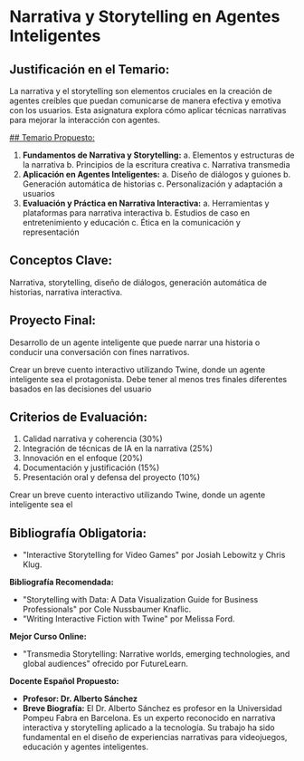 # Narrativa y Storytelling en Agentes Inteligentes

## Justificación en el Temario:

La narrativa y el storytelling son elementos cruciales en la creación de agentes creíbles que puedan comunicarse de manera efectiva y emotiva con los usuarios. Esta asignatura explora cómo aplicar técnicas narrativas para mejorar la interacción con agentes.

[## Temario Propuesto:](Narrativa%20y%20Storytelling%20en%20Agentes%20Inteligentes%2072caa39b2bb245bfaa3150364cc85b3a/Temario%20Propuesto%20b8673f9f2a83413bb2b3ea1063c2220f.md)

1. **Fundamentos de Narrativa y Storytelling:**
a. Elementos y estructuras de la narrativa
b. Principios de la escritura creativa
c. Narrativa transmedia
2. **Aplicación en Agentes Inteligentes:**
a. Diseño de diálogos y guiones
b. Generación automática de historias
c. Personalización y adaptación a usuarios
3. **Evaluación y Práctica en Narrativa Interactiva:**
a. Herramientas y plataformas para narrativa interactiva
b. Estudios de caso en entretenimiento y educación
c. Ética en la comunicación y representación

## Conceptos Clave:

Narrativa, storytelling, diseño de diálogos, generación automática de historias, narrativa interactiva.

## Proyecto Final: 

Desarrollo de un agente inteligente que puede narrar una historia o conducir una conversación con fines narrativos.

Crear un breve cuento interactivo utilizando Twine, donde un agente inteligente sea el protagonista. Debe tener al menos tres finales diferentes basados en las decisiones del usuario

## Criterios de Evaluación:

1. Calidad narrativa y coherencia (30%)
2. Integración de técnicas de IA en la narrativa (25%)
3. Innovación en el enfoque (20%)
4. Documentación y justificación (15%)
5. Presentación oral y defensa del proyecto (10%)

Crear un breve cuento interactivo utilizando Twine, donde un agente inteligente sea el 

## Bibliografía Obligatoria:

- "Interactive Storytelling for Video Games" por Josiah Lebowitz y Chris Klug.

**Bibliografía Recomendada:**

- "Storytelling with Data: A Data Visualization Guide for Business Professionals" por Cole Nussbaumer Knaflic.
- "Writing Interactive Fiction with Twine" por Melissa Ford.

**Mejor Curso Online:**

- "Transmedia Storytelling: Narrative worlds, emerging technologies, and global audiences" ofrecido por FutureLearn.

**Docente Español Propuesto:**

- **Profesor: Dr. Alberto Sánchez**
- **Breve Biografía:** El Dr. Alberto Sánchez es profesor en la Universidad Pompeu Fabra en Barcelona. Es un experto reconocido en narrativa interactiva y storytelling aplicado a la tecnología. Su trabajo ha sido fundamental en el diseño de experiencias narrativas para videojuegos, educación y agentes inteligentes.
